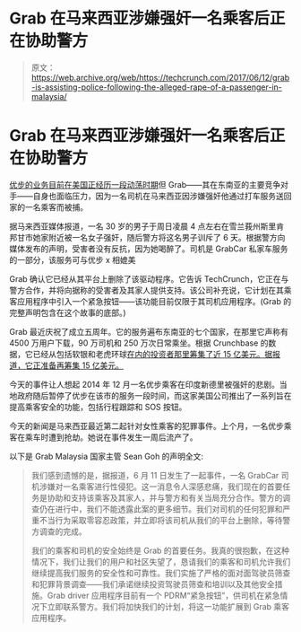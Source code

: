 # Grab 在马来西亚涉嫌强奸一名乘客后正在协助警方 

> 原文：<https://web.archive.org/web/https://techcrunch.com/2017/06/12/grab-is-assisting-police-following-the-alleged-rape-of-a-passenger-in-malaysia/>

# Grab 在马来西亚涉嫌强奸一名乘客后正在协助警方

[优步的业务目前在美国正经历一段动荡时期](https://web.archive.org/web/20221207002108/https://beta.techcrunch.com/2017/06/11/ubers-board-votes-unanimously-to-adopt-all-recommendations-of-holder-report/)但 Grab——其在东南亚的主要竞争对手——自身也面临压力，因为一名司机在马来西亚因涉嫌强奸他通过打车服务送回家的一名乘客而被捕。

据马来西亚媒体报道，一名 30 岁的男子于周日凌晨 4 点左右在雪兰莪州斯里肯邦甘市她家附近被一名女子强奸，随后警方将这名男子训斥了 6 天。根据警方向媒体发布的声明，受害者没有反抗，因为她喝醉了。司机是 GrabCar 私家车服务的一部分，该服务可与优步 x 相媲美

Grab 确认它已经从其平台上删除了该驱动程序。它告诉 TechCrunch，它正在与警方合作，并将向据称的受害者及其家人提供支持。该公司补充说，它计划在其乘客应用程序中引入一个紧急按钮——该功能目前仅限于其司机应用程序。(Grab 的完整声明包含在这个故事的底部。)

Grab 最近庆祝了成立五周年。它的服务遍布东南亚的七个国家，在那里它声称有 4500 万用户下载，90 万司机和 250 万次日常乘坐。根据 Crunchbase 的数据，它已经从包括软银和老虎环球[在内的投资者那里筹集了近 15 亿美元。据报道，它正准备再筹集 15 亿美元。](https://web.archive.org/web/20221207002108/https://www.crunchbase.com/organization/grabtaxi#/entity)

今天的事件让人想起 2014 年 12 月一名优步乘客在印度新德里被强奸的悲剧。当地政府随后暂停了优步在该市的服务一段时间，而这家美国公司推出了一系列旨在提高乘客安全的功能，包括行程跟踪和 SOS 按钮。

今天的新闻是马来西亚最近第二起针对女性乘客的犯罪事件。上个月，一名优步乘客在乘车时遭到抢劫。她说在事件发生一周后流产了。

以下是 Grab Malaysia 国家主管 Sean Goh 的声明全文:

> 我们感到遗憾的是，据报道，6 月 11 日发生了一起事件，一名 GrabCar 司机涉嫌对一名乘客进行性侵犯。这一消息令人深感悲痛，我们现在的首要任务是协助和支持该乘客及其家人，并与警方和有关当局充分合作。警方的调查仍在进行中，我们不能透露此案的更多细节。我们对司机的任何犯罪和严重不当行为采取零容忍政策，并立即将该司机从我们的平台上删除，等待警方调查的完成。
> 
> 我们的乘客和司机的安全始终是 Grab 的首要任务。我真的很抱歉，在这种情况下，我们让我们的用户和社区失望了，恳请我们的乘客和司机允许我们继续提高我们服务的安全性和可靠性。我们实施了严格的面对面驾驶员筛查和犯罪背景调查——我们承诺继续投资驾驶员筛查和培训以及其他安全措施。Grab driver 应用程序目前有一个 PDRM“紧急按钮”，供司机在紧急情况下立即联系警方。我们将加快我们的计划，将这一功能扩展到 Grab 乘客应用程序。
